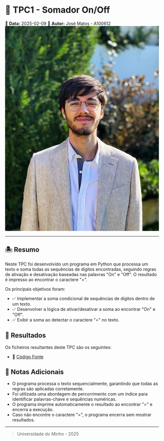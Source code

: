 # 📌 TPC1 - Somador On/Off

📅 **Data:** 2025-02-09
👤 **Autor:** José Matos - A100612
![Foto do Autor](../foto.JPG)

---

## 🏝️ Resumo
Neste TPC foi desenvolvido um programa em Python que processa um texto e soma todas as sequências de dígitos encontradas, seguindo regras de ativação e desativação baseadas nas palavras "On" e "Off". O resultado é impresso ao encontrar o caractere "=".

Os principais objetivos foram:
- ✅ Implementar a soma condicional de sequências de dígitos dentro de um texto.
- ✅ Desenvolver a lógica de ativar/desativar a soma ao encontrar "On" e "Off".
- ✅ Exibir a soma ao detectar o caractere "=" no texto.

## 📂 Resultados
Os ficheiros resultantes deste TPC são os seguintes:
- 📝 [Código Fonte](./on_off_adder.py)

## 📌 Notas Adicionais
- O programa processa o texto sequencialmente, garantindo que todas as regras são aplicadas corretamente.
- Foi utilizada uma abordagem de percorrimento com um índice para identificar palavras-chave e sequências numéricas.
- O programa imprime automaticamente o resultado ao encontrar "=" e encerra a execução.
- Caso não encontre o caractere "=", o programa encerra sem mostrar resultados.

---
> Universidade do Minho - 2025
